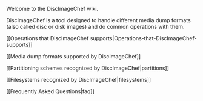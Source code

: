 Welcome to the DiscImageChef wiki.

DiscImageChef is a tool designed to handle different media dump formats (also called disc or disk images) and do common operations with them.

[[Operations that DiscImageChef supports|Operations-that-DiscImageChef-supports]]

[[Media dump formats supported by DiscImageChef]]

[[Partitioning schemes recognized by DiscImageChef|partitions]]

[[Filesystems recognized by DiscImageChef|filesystems]]

[[Frequently Asked Questions|faq]]